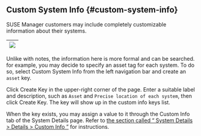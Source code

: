 ## Custom System Info {#custom-system-info}

SUSE Manager customers may include completely customizable information about their systems.

| ![](systems_custom_system_info.png) |
| --- |

Unlike with notes, the information here is more formal and can be searched. for example, you may decide to specify an asset tag for each system. To do so, select Custom System Info from the left navigation bar and create an `asset` key.

Click Create Key in the upper-right corner of the page. Enter a suitable label and description, such as `Asset` and `Precise location of each system`, then click Create Key. The key will show up in the custom info keys list.

When the key exists, you may assign a value to it through the Custom Info tab of the System Details page. Refer to [the section called “ System Details &gt; Details &gt; Custom Info ”](system_details/system_details__details.md#system-details-details-custom-info) for instructions.